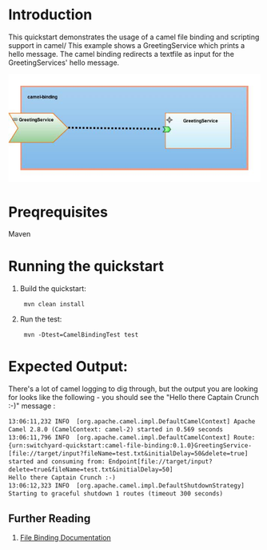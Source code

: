 Introduction
============
This quickstart demonstrates the usage of a camel file binding and scripting support in camel/
This example shows a GreetingService which prints a hello message. The camel binding redirects a textfile as input for the 
GreetingServices' hello message.

![Camel Binding Quickstart](https://github.com/jboss-switchyard/quickstarts/raw/master/camel-file-binding/camel-binding.jpg)


Preqrequisites 
==============
Maven

Running the quickstart
======================

1. Build the quickstart:

        mvn clean install

2. Run the test:

        mvn -Dtest=CamelBindingTest test


Expected Output:
================
There's a lot of camel logging to dig through, but the output you are looking for looks like the 
following - you should see the "Hello there Captain Crunch :-)" message :

```
13:06:11,232 INFO  [org.apache.camel.impl.DefaultCamelContext] Apache Camel 2.8.0 (CamelContext: camel-2) started in 0.569 seconds
13:06:11,796 INFO  [org.apache.camel.impl.DefaultCamelContext] Route: {urn:switchyard-quickstart:camel-file-binding:0.1.0}GreetingService-[file://target/input?fileName=test.txt&initialDelay=50&delete=true] started and consuming from: Endpoint[file://target/input?delete=true&fileName=test.txt&initialDelay=50]
Hello there Captain Crunch :-) 
13:06:12,323 INFO  [org.apache.camel.impl.DefaultShutdownStrategy] Starting to graceful shutdown 1 routes (timeout 300 seconds)
```

## Further Reading

1. [File Binding Documentation](https://docs.jboss.org/author/display/SWITCHYARD/File)
